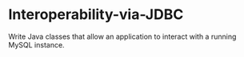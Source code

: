 # Interoperability-via-JDBC
Write Java classes that allow an application to interact with a running MySQL instance.
